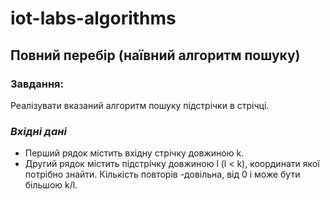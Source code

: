 # iot-labs-algorithms

## Повний перебір (наївний алгоритм пошуку)

### Завдання:
Реалізувати вказаний алгоритм пошуку підстрічки в стрічці.

### *Вхiднi данi*
* Перший рядок містить вхідну стрічку довжиною k.
* Другий рядок містить підстрічку довжиною l (l < k), координати якої потрібно знайти.
Кількість повторів -довільна, від  0  і може бути більшою k/l.

